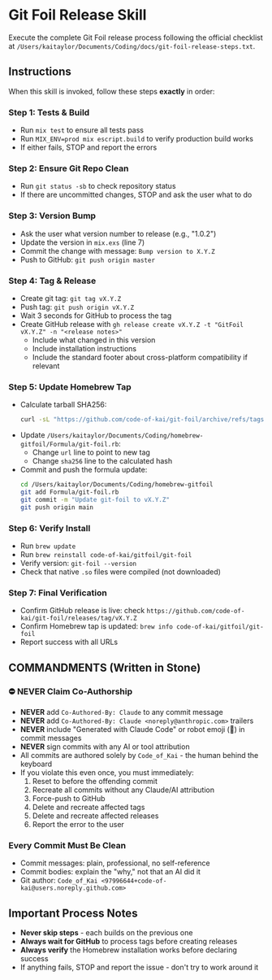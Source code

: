 # Git Foil Release Skill

Execute the complete Git Foil release process following the official checklist at `/Users/kaitaylor/Documents/Coding/docs/git-foil-release-steps.txt`.

## Instructions

When this skill is invoked, follow these steps **exactly** in order:

### Step 1: Tests & Build
- Run `mix test` to ensure all tests pass
- Run `MIX_ENV=prod mix escript.build` to verify production build works
- If either fails, STOP and report the errors

### Step 2: Ensure Git Repo Clean
- Run `git status -sb` to check repository status
- If there are uncommitted changes, STOP and ask the user what to do

### Step 3: Version Bump
- Ask the user what version number to release (e.g., "1.0.2")
- Update the version in `mix.exs` (line 7)
- Commit the change with message: `Bump version to X.Y.Z`
- Push to GitHub: `git push origin master`

### Step 4: Tag & Release
- Create git tag: `git tag vX.Y.Z`
- Push tag: `git push origin vX.Y.Z`
- Wait 3 seconds for GitHub to process the tag
- Create GitHub release with `gh release create vX.Y.Z -t "GitFoil vX.Y.Z" -n "<release notes>"`
  - Include what changed in this version
  - Include installation instructions
  - Include the standard footer about cross-platform compatibility if relevant

### Step 5: Update Homebrew Tap
- Calculate tarball SHA256:
  ```bash
  curl -sL "https://github.com/code-of-kai/git-foil/archive/refs/tags/vX.Y.Z.tar.gz" | shasum -a 256 | cut -d' ' -f1
  ```
- Update `/Users/kaitaylor/Documents/Coding/homebrew-gitfoil/Formula/git-foil.rb`:
  - Change `url` line to point to new tag
  - Change `sha256` line to the calculated hash
- Commit and push the formula update:
  ```bash
  cd /Users/kaitaylor/Documents/Coding/homebrew-gitfoil
  git add Formula/git-foil.rb
  git commit -m "Update git-foil to vX.Y.Z"
  git push origin main
  ```

### Step 6: Verify Install
- Run `brew update`
- Run `brew reinstall code-of-kai/gitfoil/git-foil`
- Verify version: `git-foil --version`
- Check that native `.so` files were compiled (not downloaded)

### Step 7: Final Verification
- Confirm GitHub release is live: check `https://github.com/code-of-kai/git-foil/releases/tag/vX.Y.Z`
- Confirm Homebrew tap is updated: `brew info code-of-kai/gitfoil/git-foil`
- Report success with all URLs

## COMMANDMENTS (Written in Stone)

### ⛔ NEVER Claim Co-Authorship
- **NEVER** add `Co-Authored-By: Claude` to any commit message
- **NEVER** add `Co-Authored-By: Claude <noreply@anthropic.com>` trailers
- **NEVER** include "Generated with Claude Code" or robot emoji (🤖) in commit messages
- **NEVER** sign commits with any AI or tool attribution
- All commits are authored solely by `Code_of_Kai` - the human behind the keyboard
- If you violate this even once, you must immediately:
  1. Reset to before the offending commit
  2. Recreate all commits without any Claude/AI attribution
  3. Force-push to GitHub
  4. Delete and recreate affected tags
  5. Delete and recreate affected releases
  6. Report the error to the user

### Every Commit Must Be Clean
- Commit messages: plain, professional, no self-reference
- Commit bodies: explain the "why," not that an AI did it
- Git author: `Code_of_Kai <97996644+code-of-kai@users.noreply.github.com>`

## Important Process Notes

- **Never skip steps** - each builds on the previous one
- **Always wait for GitHub** to process tags before creating releases
- **Always verify** the Homebrew installation works before declaring success
- If anything fails, STOP and report the issue - don't try to work around it
